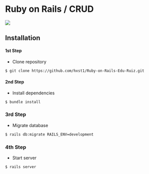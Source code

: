 # Ruby on Rails / CRUD

<image src="https://readme-typing-svg.herokuapp.com?font=Iosevka&size=16&color=BC83E3&center=true&width=410&height=45&lines=by+Edu+Ruiz.">
 
## Installation

#### 1st Step
- Clone repository
```bash
$ git clone https://github.com/hxst1/Ruby-on-Rails-Edu-Ruiz.git
```

#### 2nd Step
- Install dependencies
```bash
$ bundle install
```

### 3rd Step
- Migrate database
```bash
$ rails db:migrate RAILS_ENV=development
```

### 4th Step
- Start server
```bash
$ rails server
```
